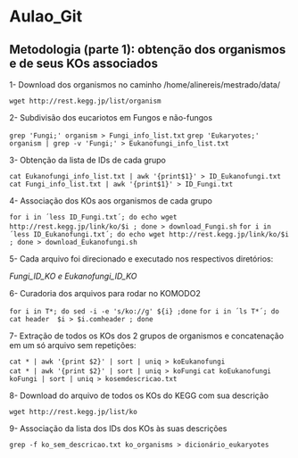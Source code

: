 # Aulao_Git

## Metodologia (parte 1): obtenção dos organismos e de seus KOs associados

1- Download dos organismos no caminho /home/alinereis/mestrado/data/

`wget http://rest.kegg.jp/list/organism`


2- Subdivisão dos eucariotos em Fungos e não-fungos

`grep 'Fungi;' organism > Fungi_info_list.txt` 
`grep 'Eukaryotes;' organism | grep -v 'Fungi;' > Eukanofungi_info_list.txt`


3- Obtenção da lista de IDs de cada grupo 

`cat Eukanofungi_info_list.txt | awk '{print$1}' > ID_Eukanofungi.txt` 
`cat Fungi_info_list.txt | awk '{print$1}' > ID_Fungi.txt`


4- Associação dos KOs aos organismos de cada grupo

`for i in ´less ID_Fungi.txt´; do echo wget http://rest.kegg.jp/link/ko/$i ; done > download_Fungi.sh`
`for i in ´less ID_Eukanofungi.txt´; do echo wget http://rest.kegg.jp/link/ko/$i ; done > download_Eukanofungi.sh`


5- Cada arquivo foi direcionado e executado nos respectivos diretórios: 

*Fungi_ID_KO e Eukanofungi_ID_KO*


6- Curadoria dos arquivos para rodar no KOMODO2

`for i in T*; do sed -i -e 's/ko://g' ${i} ;done`
`for i in ´ls T*´; do cat header  $i > $i.comheader ; done`


7- Extração de todos os KOs dos 2 grupos de organismos e concatenação em um só arquivo sem repetições:

`cat * | awk '{print $2}' | sort | uniq > koEukanofungi`  
`cat * | awk '{print $2}' | sort | uniq > koFungi`
`cat koEukanofungi koFungi | sort | uniq > kosemdescricao.txt`


8- Download do arquivo de todos os KOs do KEGG com sua descrição

`wget http://rest.kegg.jp/list/ko`
 

9- Associação da lista dos IDs dos KOs às suas descrições

`grep -f ko_sem_descricao.txt ko_organisms > dicionário_eukaryotes`

